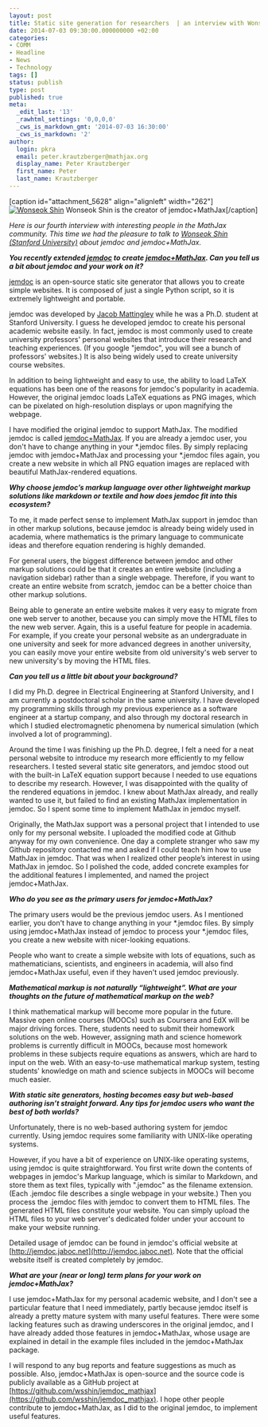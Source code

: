 ```yaml
---
layout: post
title: Static site generation for researchers  | an interview with Wonseok Shin
date: 2014-07-03 09:30:00.000000000 +02:00
categories:
- COMM
- Headline
- News
- Technology
tags: []
status: publish
type: post
published: true
meta:
  _edit_last: '13'
  _rawhtml_settings: '0,0,0,0'
  _cws_is_markdown_gmt: '2014-07-03 16:30:00'
  _cws_is_markdown: '2'
author:
  login: pkra
  email: peter.krautzberger@mathjax.org
  display_name: Peter Krautzberger
  first_name: Peter
  last_name: Krautzberger
---
```


[caption id="attachment_5628" align="alignleft" width="262"][![Wonseok Shin](assets/wonseok_shin-262x300.jpg)](http://www.mathjax.org/wp-content/uploads/2014/07/wonseok_shin.jpg) Wonseok Shin is the creator of jemdoc+MathJax[/caption]

_Here is our fourth interview with interesting people in the MathJax community. This time we had the pleasure to talk to [Wonseok Shin (Stanford University)](http://web.stanford.edu/~wsshin/) about jemdoc and jemdoc+MathJax._

**_You recently extended [jemdoc](http://jemdoc.jaboc.net) to create [jemdoc+MathJax](https://github.com/wsshin/jemdoc_mathjax). Can you tell us a bit about jemdoc and your work on it?_**

[jemdoc](http://jemdoc.jaboc.net) is an open-source static site generator that allows you to create simple websites.  It is composed of just a single Python script, so it is extremely lightweight and portable.

jemdoc was developed by [Jacob Mattingley](https://twitter.com/jem_nz) while he was a Ph.D. student at Stanford University.  I guess he developed jemdoc to create his personal academic website easily.  In fact, jemdoc is most commonly used to create university professors' personal websites that introduce their research and teaching experiences.  (If you google "jemdoc", you will see a bunch of professors' websites.)  It is also being widely used to create university course websites.

In addition to being lightweight and easy to use, the ability to load LaTeX equations has been one of the reasons for jemdoc's popularity in academia.  However, the original jemdoc loads LaTeX equations as PNG images, which can be pixelated on high-resolution displays or upon magnifying the webpage.

I have modified the original jemdoc to support MathJax.  The modified jemdoc is called [jemdoc+MathJax](https://github.com/wsshin/jemdoc_mathjax).   If you are already a jemdoc user, you don't have to change anything in your *.jemdoc files.  By simply replacing jemdoc with jemdoc+MathJax and processing your *.jemdoc files again, you create a new website in which all PNG equation images are replaced with beautiful MathJax-rendered equations.

**_Why choose jemdoc’s markup language over other lightweight markup solutions like markdown or textile and how does jemdoc fit into this ecosystem?_**

To me, it made perfect sense to implement MathJax support in jemdoc than in other markup solutions, because jemdoc is already being widely used in academia, where mathematics is the primary language to communicate ideas and therefore equation rendering is highly demanded.

For general users, the biggest difference between jemdoc and other markup solutions could be that it creates an entire website (including a navigation sidebar) rather than a single webpage.  Therefore, if you want to create an entire website from scratch, jemdoc can be a better choice than other markup solutions.

Being able to generate an entire website makes it very easy to migrate from one web server to another, because you can simply move the HTML files to the new web server.  Again, this is a useful feature for people in academia.  For example, if you create your personal website as an undergraduate in one university and seek for more advanced degrees in another university, you can easily move your entire website from old university's web server to new university's by moving the HTML files.

**_Can you tell us a little bit about your background?_**

I did my Ph.D. degree in Electrical Engineering at Stanford University, and I am currently a postdoctoral scholar in the same university.  I have developed my programming skills through my previous experience as a software engineer at a startup company, and also through my doctoral research in which I studied electromagnetic phenomena by numerical simulation (which involved a lot of programming).

Around the time I was finishing up the Ph.D. degree, I felt a need for a neat personal website to introduce my research more efficiently to my fellow researchers.  I tested several static site generators, and jemdoc stood out with the built-in LaTeX equation support because I needed to use equations to describe my research.  However, I was disappointed with the quality of the rendered equations in jemdoc.  I knew about MathJax already, and really wanted to use it, but failed to find an existing MathJax implementation in jemdoc.  So I spent some time to implement MathJax in jemdoc myself.

Originally, the MathJax support was a personal project that I intended to use only for my personal website.  I uploaded the modified code at Github anyway for my own convenience.  One day a complete stranger who saw my Github repository contacted me and asked if I could teach him how to use MathJax in jemdoc. That was when I realized other people’s interest in using MathJax in jemdoc. So I polished the code, added concrete examples for the additional features I implemented, and named the project jemdoc+MathJax.

**_Who do you see as the primary users for jemdoc+MathJax?_**

The primary users would be the previous jemdoc users.  As I mentioned earlier, you don't have to change anything in your *.jemdoc files.  By simply using jemdoc+MathJax instead of jemdoc to process your *.jemdoc files, you create a new website with nicer-looking equations.

People who want to create a simple website with lots of equations, such as mathematicians, scientists, and engineers in academia, will also find jemdoc+MathJax useful, even if they haven't used jemdoc previously.

**_Mathematical markup is not naturally “lightweight”.  What are your thoughts on the future of mathematical markup on the web?_**

I think mathematical markup will become more popular in the future.  Massive open online courses (MOOCs) such as Coursera and EdX will be major driving forces.  There, students need to submit their homework solutions on the web.  However, assigning math and science homework problems is currently difficult in MOOCs, because most homework problems in these subjects require equations as answers, which are hard to input on the web.  With an easy-to-use mathematical markup system, testing students' knowledge on math and science subjects in MOOCs will become much easier.

**_With static site generators, hosting becomes easy but web-based authoring isn’t straight forward. Any tips for jemdoc users who want the best of both worlds?_**

Unfortunately, there is no web-based authoring system for jemdoc currently.  Using jemdoc requires some familiarity with UNIX-like operating systems.

However, if you have a bit of experience on UNIX-like operating systems, using jemdoc is quite straightforward.  You first write down the contents of webpages in jemdoc's Markup language, which is similar to Markdown, and store them as text files, typically with ".jemdoc" as the filename extension.  (Each .jemdoc file describes a single webpage in your website.)  Then you process the .jemdoc files with jemdoc to convert them to HTML files.  The generated HTML files constitute your website.  You can simply upload the HTML files to your web server's dedicated folder under your account to make your website running.

Detailed usage of jemdoc can be found in jemdoc's official website at [http://jemdoc.jaboc.net](http://jemdoc.jaboc.net).  Note that the official website itself is created completely by jemdoc.

**_What are your (near or long) term plans for your work on jemdoc+MathJax?_**

I use jemdoc+MathJax for my personal academic website, and I don't see a particular feature that I need immediately, partly because jemdoc itself is already a pretty mature system with many useful features.  There were some lacking features such as drawing underscores in the original jemdoc, and I have already added those features in jemdoc+MathJax, whose usage are explained in detail in the example files included in the jemdoc+MathJax package.

I will respond to any bug reports and feature suggestions as much as possible.  Also, jemdoc+MathJax is open-source and the source code is publicly available as a GitHub project at [https://github.com/wsshin/jemdoc_mathjax](https://github.com/wsshin/jemdoc_mathjax).  I hope other people contribute to jemdoc+MathJax, as I did to the original jemdoc, to implement useful features.